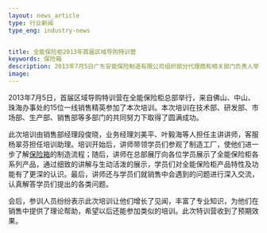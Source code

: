 ```yaml
---
layout: news_article
type: 行业新闻
type_eng: industry-news


title: 全能保险柜2013年首届区域导购特训营
keywords: 保险箱
description: 2013年7月5日广东安能保险制造有限公司组织部分代理商和相关部门负责人举办了主题为《团结协作,梦想全能实现》2013年首届区域导购特训营。
image: 
---
```

2013年7月5日，首届区域导购特训营在全能保险柜总部举行，来自佛山、中山、珠海办事处的15位一线销售精英参加了本次培训。本次培训在技术部、研发部、市场部、生产部、销售部等多部门的共同努力下取得了圆满成功。

此次培训由销售部经理段俊晓，业务经理刘美平、叶毅海等人担任主讲讲师，客服杨翠芬担任培训助理。培训开始后，讲师带领学员们参观了制造工厂，使他们进一步了解[保险箱](http://www.qnnsafe.com/)的制造流程；随后，讲师在总部展厅向各位学员展示了全能保险柜各系列产品，通过细致的讲解与生动活泼的展示，学员们对全能保险柜产品特性及功能有了更深的认识。最后，讲师还与学员们就销售中会遇到的问题进行深入交流，认真解答学员们提出的各类问题。

会后，参训人员纷纷表示此次培训让他们增长了见闻，丰富了专业知识，为他们在销售中提供了理论帮助，希望以后还能参加类似的培训。此次特训营收到了预期效果。
